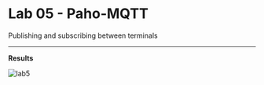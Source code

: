 # Lab 05 - Paho-MQTT

Publishing and subscribing between terminals

---
**Results**

![lab5](https://github.com/grichard17/EE322-A/assets/117100086/96adcd30-650f-48cc-993a-2c5483014934)
